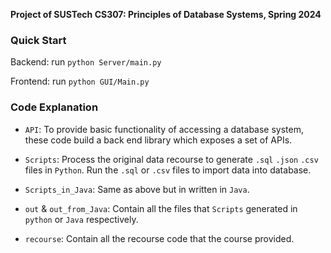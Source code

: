 **Project of SUSTech CS307: Principles of Database Systems, Spring 2024**

### Quick Start
Backend: run  `python Server/main.py`

Frontend: run  `python GUI/Main.py`

### Code Explanation
* `API`: To provide basic functionality of accessing a database system, these code build a back end library which exposes a set of APIs.

* `Scripts`: Process the original data recourse to generate  `.sql` `.json` `.csv` files in `Python`. Run the `.sql` or `.csv` files to import data into database.

* `Scripts_in_Java`: Same as above but in written in `Java`. 

* `out` & `out_from_Java`: Contain all the files that `Scripts` generated in `python` or `Java` respectively.

* `recourse`: Contain all the recourse code that the course provided.
